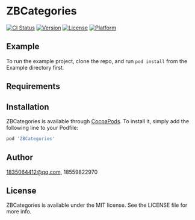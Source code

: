 # ZBCategories

[![CI Status](https://img.shields.io/travis/1835064412@qq.com/ZBCategories.svg?style=flat)](https://travis-ci.org/1835064412@qq.com/ZBCategories)
[![Version](https://img.shields.io/cocoapods/v/ZBCategories.svg?style=flat)](https://cocoapods.org/pods/ZBCategories)
[![License](https://img.shields.io/cocoapods/l/ZBCategories.svg?style=flat)](https://cocoapods.org/pods/ZBCategories)
[![Platform](https://img.shields.io/cocoapods/p/ZBCategories.svg?style=flat)](https://cocoapods.org/pods/ZBCategories)

## Example

To run the example project, clone the repo, and run `pod install` from the Example directory first.

## Requirements

## Installation

ZBCategories is available through [CocoaPods](https://cocoapods.org). To install
it, simply add the following line to your Podfile:

```ruby
pod 'ZBCategories'
```

## Author

1835064412@qq.com, 18559822970

## License

ZBCategories is available under the MIT license. See the LICENSE file for more info.
